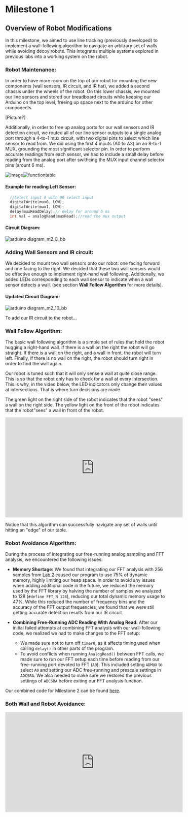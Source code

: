 #  Milestone 1

## Overview of Robot Modifications

In this milestone, we aimed to use line tracking (previously developed) to implement a wall-following algorithm 
to navigate an arbitrary set of walls while avoiding decoy robots. This integrates multiple systems explored in previous labs
into a working system on the robot.

### Robot Maintenance:

In order to have more room on the top of our robot for mounting the new components (wall sensors, IR circuit, and IR hat), we added a second chassis under the wheels of the robot. On this lower chassis, we mounted our line sensors and stored our breadboard circuits while keeping our Arduino on the top level, freeing up space next to the arduino for other components. 

[Picture?]

Additionally, in order to free up analog ports for our wall sensors and IR detection circuit, we routed all of our line sensor outputs to a single analog port through a 4-to-1 mux circuit, with two digital pins to select which line sensor to read from. We did using the first 4 inputs (A0 to A3) on an 8-to-1 MUX, grounding the most significant selector pin. In order to perform accurate readings from each sensor, we had to include a small delay before reading from the analog port after swithcing the MUX input channel selector pins (arount 6 ms). 

![image](https://user-images.githubusercontent.com/42748229/46560456-d43fe280-c8c1-11e8-92ec-740b3bd49977.png)![functiontable](https://user-images.githubusercontent.com/42748229/46560910-63012f00-c8c3-11e8-9337-37a1eb17cdac.png)


#### Example for reading Left Sensor:
```cpp
  //Select input 0 with 00 select input
  digitalWrite(mux0, LOW);
  digitalWrite(mux1, LOW);
  delay(muxReadDelay);// delay for around 6 ms
  int val = analogRead(muxRead);//read the mux output
```

#### Circuit Diagram:

![arduino diagram_m2_8_bb](https://user-images.githubusercontent.com/12742304/46901204-9290d800-ce7d-11e8-908f-b253cb75bee4.png)

### Adding Wall Sensors and IR circuit:

We decided to mount two wall sensors onto our robot: one facing forward and one facing to the right. We decided that these two wall sensors would be effective enough to implement right-hand wall following. Additionally, we added LEDs corresponding to each wall sensor to indicate when a wall sensor detects a wall. (see section __Wall Follow Algorithm__ for more details). 
 
#### Updated Circuit Diagram:
![arduino diagram_m2_10_bb](https://user-images.githubusercontent.com/12742304/46901306-02539280-ce7f-11e8-9437-b0db9fb561f1.png)

To add our IR circuit to the robot...

### Wall Follow Algorithm:

The basic wall following algorithm is a simple set of rules that hold the robot hugging a right-hand wall. If there is a wall on the right
the robot will go straight. If there is a wall on the right, and a wall in front, the robot will turn left. Finally, if there is no wall on the right,
the robot should turn right in order to find the wall again.

Our robot is tuned such that it will only sense a wall at quite close range. This is so that the robot only has to check for a wall at every intersection.
This is why, in the video below, the LED indicators only change their values at intersections. That is where turn decisions are made.

The green light on the right side of the robot indicates that the robot "sees" a wall on the right side.
The yellow light on the front of the robot indicates that the robot"sees" a wall in front of the robot.

<iframe width="560" height="315" src="https://www.youtube.com/embed/LUa8-9yA-2w" frameborder="0" allow="autoplay; encrypted-media" allowfullscreen></iframe>

Notice that this algorithm can successfully navigate any set of walls until hitting an "edge" of our table.

### Robot Avoidance Algorithm:

During the process of integrating our free-running analog sampling and FFT analysis, we encountered the following issues:

* __Memory Shortage:__ We found that integrating our FFT analysis with 256 samples from [Lab 2](https://ece3400-team14.github.io/Team-14-Website/Labs/Lab2.html) caused our program to use 75% of dynamic memory, highly limiting our heap space. In order to avoid any issues when adding additional code in the future, we reduced the memory used by the FFT library by halving the number of samples we analyzed to 128 (`#define FFT_N 128`), reducing our total dynamic memory usage to 47%. While this reduced the number of frequency bins and the accuracy of the FFT output frequencies, we found that we were still getting accurate detection results from our IR circuit. 

* __Combining Free-Running ADC Reading With Analog Read:__ After our initial failed attempts at combining FFT analysis with our wall-following code, we realized we had to make changes to the FFT setup:
  * We made sure not to turn off `timer0`, as it affects timing used when calling `delay()` in other parts of the program. 
  * To avoid conflicts when running `AnalogRead()` between FFT calls, we made sure to run our FFT setup each time before reading from our free-running port devoted to FFT (`A0`). This included setting `ADMUX` to select `A0` and setting our ADC free-running and prescale settings in `ADCSRA`. We also needed to make sure we restored the previous settings of `ADCSRA` before exiting our FFT analysis function. 
  
Our combined code for Milestone 2 can be found [here](https://github.com/ECE3400-Team14/3400/tree/master/Milestone2). 

### Both Wall and Robot Avoidance:

<iframe width="560" height="315" src="https://www.youtube.com/embed/Yrjw4R42oCg" frameborder="0" allow="autoplay; encrypted-media" allowfullscreen></iframe>
